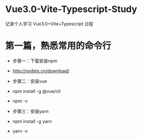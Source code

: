 # Vue3.0-Vite-Typescript-Study
记录个人学习 Vue3.0+Vite+Typescript 过程

# 第一篇，熟悉常用的命令行

- 步骤一：下载安装npm  
- http://nodejs.cn/download/
  
- 步骤二：安装vue  
- npm install -g @vue/cli  
- npm -v
  
- 步骤三：安装yarn
- npm install -g yarn
- yarn -v
